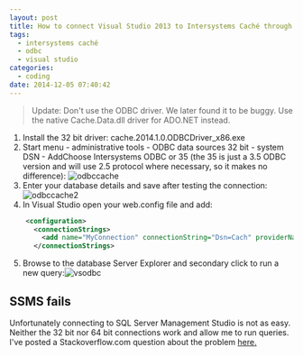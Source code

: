 ```yaml
---
layout: post
title: How to connect Visual Studio 2013 to Intersystems Caché through ODBC
tags:
  - intersystems caché
  - odbc
  - visual studio
categories:
  - coding
date: 2014-12-05 07:40:42
---
```


> Update: Don't use the ODBC driver. We later found it to be buggy. Use the native Cache.Data.dll driver for ADO.NET instead.

[comment]: # (This actually is the most platform independent comment)

1.  Install the 32 bit driver: cache.2014.1.0.ODBCDriver_x86.exe
2.  Start menu - administrative tools - ODBC data sources 32 bit - system DSN - AddChoose Intersystems ODBC or 35 (the 35 is just a 3.5 ODBC version and will use 2.5 protocol where necessary, so it makes no difference): ![odbccache](odbccache.png)
3.  Enter your database details and save after testing the connection: ![odbccache2](odbccache2.png)
4.  In Visual Studio open your web.config file and add:
```xml
    <configuration>
      <connectionStrings>
        <add name="MyConnection" connectionString="Dsn=Cach" providerName="System.Data.Odbc"/>
      </connectionStrings>
```
5.  Browse to the database Server Explorer and secondary click to run a new query:![vsodbc](vsodbc.png)

## SSMS fails
Unfortunately connecting to SQL Server Management Studio is not as easy.  Neither the 32 bit nor 64 bit connections work and allow me to run queries.  I've posted a Stackoverflow.com question about the problem [here.](http://stackoverflow.com/questions/27309207/how-to-connect-ssms-2012-to-intersystems-cach%C3%A9-via-odbc)
